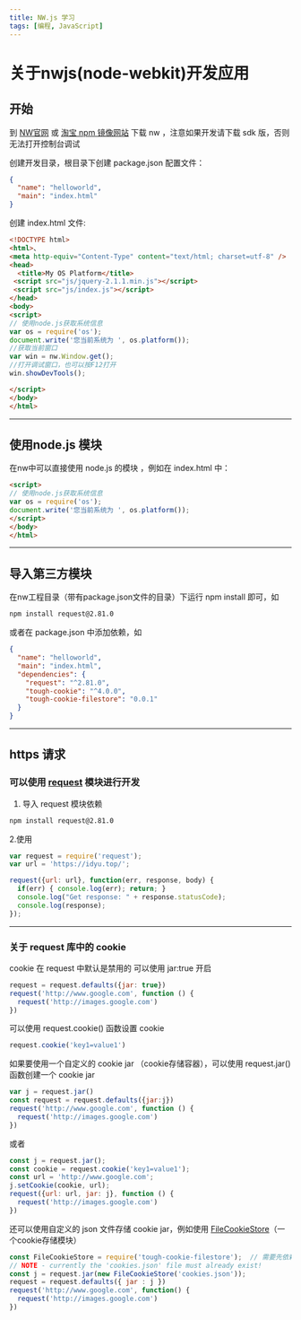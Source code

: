 ```yaml
---
title: NW.js 学习
tags: [编程, JavaScript]
---
```


# 关于nwjs(node-webkit)开发应用

## 开始

到 [NW官网](https://nwjs.io/)  或 [淘宝 npm 镜像网站](http://npm.taobao.org/mirrors/nwjs/) 下载 nw ，注意如果开发请下载 sdk 版，否则无法打开控制台调试

创建开发目录，根目录下创建 package.json 配置文件：

```json
{
  "name": "helloworld",
  "main": "index.html"
}
```

创建 index.html 文件:

``` html
<!DOCTYPE html>
<html>、
<meta http-equiv="Content-Type" content="text/html; charset=utf-8" />
<head>
  <title>My OS Platform</title>
 <script src="js/jquery-2.1.1.min.js"></script>
 <script src="js/index.js"></script>
</head>
<body>
<script>
// 使用node.js获取系统信息
var os = require('os');
document.write('您当前系统为 ', os.platform());
//获取当前窗口
var win = nw.Window.get();
//打开调试窗口，也可以按F12打开
win.showDevTools();

</script>
</body>
</html>
```

----

## 使用node.js 模块

在nw中可以直接使用 node.js 的模块 ，例如在 index.html 中：

``` html
<script>
// 使用node.js获取系统信息
var os = require('os');
document.write('您当前系统为 ', os.platform());
</script>
</body>
</html>
```

----

## 导入第三方模块

在nw工程目录（带有package.json文件的目录）下运行 npm install 即可，如

```bash
npm install request@2.81.0
```

或者在 package.json 中添加依赖，如

```json
{
  "name": "helloworld",
  "main": "index.html",
  "dependencies": {
    "request": "^2.81.0",
    "tough-cookie": "^4.0.0",
    "tough-cookie-filestore": "0.0.1"
  }
}
```

----

## https 请求

### 可以使用 [request](https://github.com/request/request) 模块进行开发

1. 导入 request 模块依赖

``` bash
npm install request@2.81.0
```

2.使用

``` javascript
var request = require('request');
var url = 'https://idyu.top/';

request({url: url}, function(err, response, body) {
  if(err) { console.log(err); return; }
  console.log("Get response: " + response.statusCode);
  console.log(response);
});
```

----

### 关于 request 库中的 cookie

cookie 在 request 中默认是禁用的 可以使用 jar:true 开启

```javascript
request = request.defaults({jar: true})
request('http://www.google.com', function () {
  request('http://images.google.com')
})
```

可以使用 request.cookie() 函数设置 cookie

```javascript
request.cookie('key1=value1')
```

如果要使用一个自定义的 cookie jar （cookie存储容器），可以使用 request.jar() 函数创建一个 cookie jar

```javascript
var j = request.jar()
const request = request.defaults({jar:j})
request('http://www.google.com', function () {
  request('http://images.google.com')
})
```

或者

```javascript
const j = request.jar();
const cookie = request.cookie('key1=value1');
const url = 'http://www.google.com';
j.setCookie(cookie, url);
request({url: url, jar: j}, function () {
  request('http://images.google.com')
})
```

还可以使用自定义的 json 文件存储 cookie jar，例如使用 [FileCookieStore](http://npm.taobao.org/mirrors/nwjs/)（一个cookie存储模块）

```javascript
const FileCookieStore = require('tough-cookie-filestore');  // 需要先依赖此模块
// NOTE - currently the 'cookies.json' file must already exist!
const j = request.jar(new FileCookieStore('cookies.json'));
request = request.defaults({ jar : j })
request('http://www.google.com', function() {
  request('http://images.google.com')
})
```
